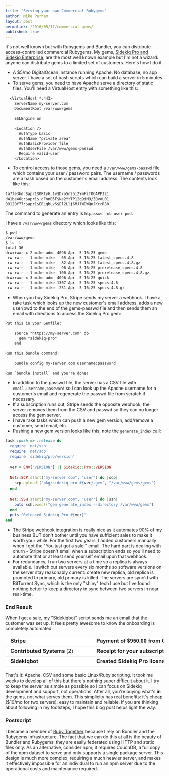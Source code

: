 ```yaml
---
title: "Serving your own Commercial Rubygems"
author: Mike Perham
layout: post
permalink: /2016/05/17/commercial-gems/
published: true
---
```


It's not well known but with Rubygems and Bundler, you can distribute access-controlled commercial Rubygems.  My gems, [Sidekiq Pro and Sidekiq Enterprise](http://sidekiq.org), are the most well known example but I'm not a wizard: anyone can distribute gems to a limited set of customers.  Here's how I do it.

- A $5/mo DigitalOcean instance running Apache.  No database, no app server.  I have a set of bash scripts which can build a server in 5 minutes.
- To serve gems, you need to have Apache serve a directory of static files.  You'll need a VirtualHost entry with something like this:

```
  <VirtualHost *:443>
    ServerName my-server.com
    DocumentRoot /var/www/gems

    SSLEngine on

    <Location />
      AuthType basic
      AuthName "private area"
      AuthBasicProvider file
      AuthUserFile /var/www/gems-passwd
      Require valid-user
    </Location>
```

- To control access to those gems, you need a `/var/www/gems-passwd` file which contains your user / password pairs.  The username / passwords are a hash based on the customer's email address.  The contents look like this:

```
1a7fe3bd:$apr1$0RtyG.1v$D/o5n25i2YmPiTOGAPPI21
d41be46c:$apr1$.dFnnB5F$Ne2YtTP12q9iM9/ZQvoL01
09120f77:$apr1$ERLqbLvS$El2Llj6MJlWDWQnJKcrR80
```

The command to generate an entry is `htpasswd -nb user pwd`.

I have a `/var/www/gems` directory which looks like this:

```
$ pwd
/var/www/gems
$ ls -l
total 36
drwxrwxr-x 2 mike adm  4096 Apr  5 16:25 gems
-rw-rw-r-- 1 mike mike   65 Apr  5 16:25 latest_specs.4.8
-rw-rw-r-- 1 mike mike   82 Apr  5 16:25 latest_specs.4.8.gz
-rw-rw-r-- 1 mike mike   98 Apr  5 16:25 prerelease_specs.4.8
-rw-rw-r-- 1 mike mike  100 Apr  5 16:25 prerelease_specs.4.8.gz
drwxrwxr-x 3 mike adm  4096 Apr  5 16:25 quick
-rw-rw-r-- 1 mike mike 1307 Apr  5 16:25 specs.4.8
-rw-rw-r-- 1 mike mike  251 Apr  5 16:25 specs.4.8.gz
```

- When you buy Sidekiq Pro, Stripe sends my server a webhook.  I have a rake task which looks up the new customer's email address, adds a new user/pwd to the end of the gems-passwd file and then sends them an email with directions to access the Sidekiq Pro gem:

```
Put this in your Gemfile:

    source "https://my-server.com" do
      gem "sidekiq-pro"
    end

Run this bundle command:

    bundle config my-server.com username:password

Run `bundle install` and you're done!
```

- In addition to the passwd file, the server has a CSV file with `email,username,password` so I can look up the Apache username for a customer's email and regenerate the passwd file from scratch if necessary.
- If a subscription runs out, Stripe sends the opposite webhook; the server removes them from the CSV and passwd so they can no longer access the gem server.
- I have rake tasks which can push a new gem version, add/remove a customer, send email, etc.
- Pushing a new gem version looks like this, note the `generate_index` call:

```ruby
task :push => :release do
  require 'net/ssh'
  require 'net/scp'
  require 'sidekiq/pro/version'

  ver = ENV["VERSION"] || Sidekiq::Pro::VERSION

  Net::SCP.start("my-server.com", "user") do |scp|
    scp.upload!("pkg/sidekiq-pro-#{ver}.gem", "/var/www/gems/gems")
  end

  Net::SSH.start("my-server.com", 'user') do |ssh|
    puts ssh.exec!("gem generate_index --directory /var/www/gems")
  end
  puts "Released Sidekiq Pro #{ver}"
end
```

- The Stripe webhook integration is really nice as it automates 90% of my business BUT don't bother until you have sufficient sales to make it worth your while.  For the first two years, I added customers manually when I got the "You just got a sale!" email.  The hard part is dealing with churn - Stripe doesn't email when a subscription ends so you'll need to automate that or at least send yourself email upon that webhook.
- For redundancy, I run two servers at a time so a replica is always available.  I switch out servers every six months so software versions on the server stay reasonably current: create new replica, old replica is promoted to primary, old primary is killed.  The servers are sync'd with BitTorrent Sync, which is the only "shiny" tech I use but I've found nothing better to keep a directory in sync between two servers in near real-time.

### End Result

When I get a sale, my "Sidekiqbot" script sends me an email that the customer was set up.  It feels pretty awesome to know the onboarding is completely automated.

![sale](/images/sale.png)

That's it: Apache, CSV and some basic Linux/Ruby scripting.  It took me weeks to develop all of this but there's nothing super difficult about it.  I try to keep the server as simple as possible so I can focus on Sidekiq development and support, not operations.  After all, you're buying what's **in** the gems, not what serves them.  This simplicity has real benefits: it's cheap ($10/mo for two servers), easy to maintain and reliable.  If you are thinking about following in my footsteps, I hope this blog post helps light the way.

### Postscript

I became a member of [Ruby Together](https://rubytogether.org) because I rely on Bundler and the Rubygems infrastructure.
The fact that we can do this at all is the beauty of Bundler and Rubygems: they are easily federated using HTTP and static files only.  As an alternative, consider npm; it requires CouchDB, a full copy of the npm dataset to serve and only supports a single package server.  This design is much more complex, requiring a much heavier server, and makes it effectively impossible for an individual to run an npm server due to the operational costs and maintenance required.

